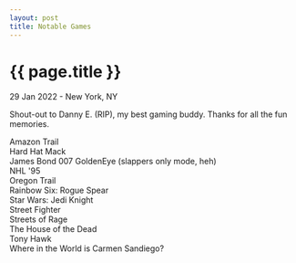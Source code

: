 ```yaml
---
layout: post
title: Notable Games
---
```


{{ page.title }}
================

<p class="meta">29 Jan 2022 - New York, NY</p>

Shout-out to Danny E. (RIP), my best gaming buddy. Thanks for all the fun memories.

Amazon Trail  
Hard Hat Mack  
James Bond 007 GoldenEye (slappers only mode, heh)  
NHL '95  
Oregon Trail  
Rainbow Six: Rogue Spear  
Star Wars: Jedi Knight  
Street Fighter  
Streets of Rage  
The House of the Dead  
Tony Hawk  
Where in the World is Carmen Sandiego?